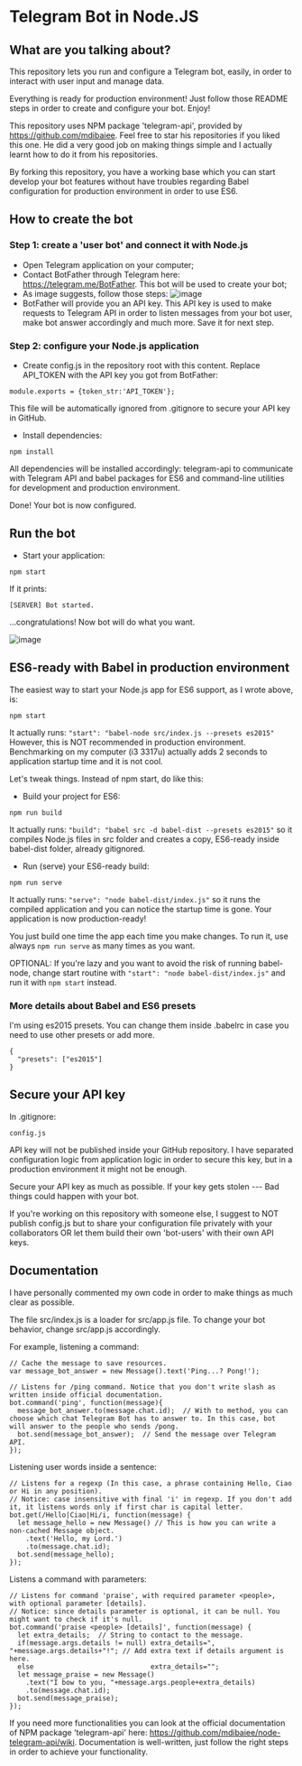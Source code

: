 # Telegram Bot in Node.JS

## What are you talking about?
This repository lets you run and configure a Telegram bot, easily, in order to interact with user input and manage data.

Everything is ready for production environment! Just follow those README steps in order to create and configure your bot. Enjoy!

This repository uses NPM package 'telegram-api', provided by https://github.com/mdibaiee. Feel free to star his repositories if you liked this one. He did a very good job on making things simple and I actually learnt how to do it from his repositories.

By forking this repository, you have a working base which you can start develop your bot features without have troubles regarding Babel configuration for production environment in order to use ES6.

## How to create the bot

### Step 1: create a 'user bot' and connect it with Node.js
- Open Telegram application on your computer;
- Contact BotFather through Telegram here: https://telegram.me/BotFather. This bot will be used to create your bot;
- As image suggests, follow those steps:
![image](http://i.imgur.com/POZq2tq.png)
- BotFather will provide you an API key. This API key is used to make requests to Telegram API in order to listen messages from your bot user, make bot answer accordingly and much more. Save it for next step.

### Step 2: configure your Node.js application
- Create config.js in the repository root with this content. Replace API_TOKEN with the API key you got from BotFather:
```
module.exports = {token_str:'API_TOKEN'};
```
This file will be automatically ignored from .gitignore to secure your API key in GitHub.


- Install dependencies:
```
npm install
```
All dependencies will be installed accordingly: telegram-api to communicate with Telegram API and babel packages for ES6 and command-line utilities for development and production environment.

Done! Your bot is now configured.

## Run the bot
- Start your application:
```
npm start
```
If it prints:
```
[SERVER] Bot started.
```
...congratulations! Now bot will do what you want.

![image](http://i.imgur.com/v6fmG6f.png)

## ES6-ready with Babel in production environment
The easiest way to start your Node.js app for ES6 support, as I wrote above, is:
```
npm start
```
It actually runs: `"start": "babel-node src/index.js --presets es2015"`
However, this is NOT recommended in production environment. Benchmarking on my computer (i3 3317u) actually adds 2 seconds to application startup time and it is not cool.

Let's tweak things. Instead of npm start, do like this:

- Build your project for ES6:
```
npm run build
```
It actually runs: `"build": "babel src -d babel-dist --presets es2015"` so it compiles Node.js files in src folder and creates a copy, ES6-ready inside babel-dist folder, already gitignored.

- Run (serve) your ES6-ready build:
```
npm run serve
```
It actually runs: `"serve": "node babel-dist/index.js"` so it runs the compiled application and you can notice the startup time is gone. Your application is now production-ready!

You just build one time the app each time you make changes. To run it, use always `npm run serve` as many times as you want.

OPTIONAL: If you're lazy and you want to avoid the risk of running babel-node, change start routine with `"start": "node babel-dist/index.js"` and run it with `npm start` instead.

### More details about Babel and ES6 presets
I'm using es2015 presets. You can change them inside .babelrc in case you need to use other presets or add more.

```
{
  "presets": ["es2015"]
}
```

## Secure your API key
In .gitignore:
```
config.js
```
API key will not be published inside your GitHub repository.
I have separated configuration logic from application logic in order to secure this key, but in a production environment it might not be enough.

Secure your API key as much as possible.
If your key gets stolen --- Bad things could happen with your bot.

If you're working on this repository with someone else, I suggest to NOT publish config.js but to share your configuration file privately with your collaborators OR let them build their own 'bot-users' with their own API keys.

## Documentation
I have personally commented my own code in order to make things as much clear as possible.

The file src/index.js is a loader for src/app.js file. To change your bot behavior, change src/app.js accordingly.

For example, listening a command:
```
// Cache the message to save resources.
var message_bot_answer = new Message().text('Ping...? Pong!');

// Listens for /ping command. Notice that you don't write slash as written inside official documentation.
bot.command('ping', function(message){
  message_bot_answer.to(message.chat.id);  // With to method, you can choose which chat Telegram Bot has to answer to. In this case, bot will answer to the people who sends /pong.
  bot.send(message_bot_answer);  // Send the message over Telegram API.
});
```

Listening user words inside a sentence:
```
// Listens for a regexp (In this case, a phrase containing Hello, Ciao or Hi in any position).
// Notice: case insensitive with final 'i' in regexp. If you don't add it, it listens words only if first char is capital letter.
bot.get(/Hello|Ciao|Hi/i, function(message) {
  let message_hello = new Message() // This is how you can write a non-cached Message object.
    .text('Hello, my Lord.')
    .to(message.chat.id);
  bot.send(message_hello);
});
```

Listens a command with parameters:
```
// Listens for command 'praise', with required parameter <people>, with optional parameter [details].
// Notice: since details parameter is optional, it can be null. You might want to check if it's null.
bot.command('praise <people> [details]', function(message) {
  let extra_details;  // String to contact to the message.
  if(message.args.details != null) extra_details=", "+message.args.details+"!"; // Add extra text if details argument is here.
  else                             extra_details="";
  let message_praise = new Message()
    .text("I bow to you, "+message.args.people+extra_details)
    .to(message.chat.id);
  bot.send(message_praise);
});
```

If you need more functionalities you can look at the official documentation of NPM package 'telegram-api' here: https://github.com/mdibaiee/node-telegram-api/wiki. Documentation is well-written, just follow the right steps in order to achieve your functionality.